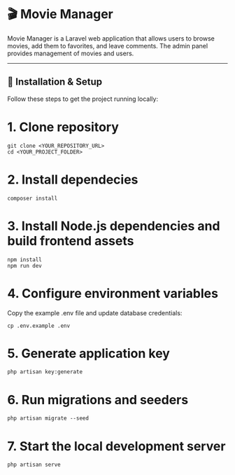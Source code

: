 # 🎬 Movie Manager

Movie Manager is a Laravel web application that allows users to browse movies, add them to favorites, and leave comments. The admin panel provides management of movies and users.

---

## 🚀 Installation & Setup

Follow these steps to get the project running locally:

 # 1. Clone repository
```laravel
git clone <YOUR_REPOSITORY_URL>
cd <YOUR_PROJECT_FOLDER>
```
 # 2. Install dependecies
```laravel
composer install
```
 # 3. Install Node.js dependencies and build frontend assets
```laravel
npm install
npm run dev
```
 # 4. Configure environment variables
Copy the example .env file and update database credentials:
```laravel
cp .env.example .env
```
# 5. Generate application key
```laravel
php artisan key:generate
```
#  6. Run migrations and seeders
```laravel
php artisan migrate --seed
```
# 7. Start the local development server
```laravel
php artisan serve
```
